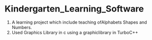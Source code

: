 # Kindergarten_Learning_Software
1) A learning project which include teaching ofAlphabets Shapes and Numbers.
2) Used Graphics Library in c using a graphiclibrary in TurboC++

